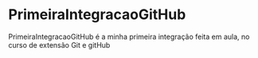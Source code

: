 # PrimeiraIntegracaoGitHub
PrimeiraIntegracaoGitHub é a minha primeira integração feita em aula, no curso de extensão Git e gitHub
